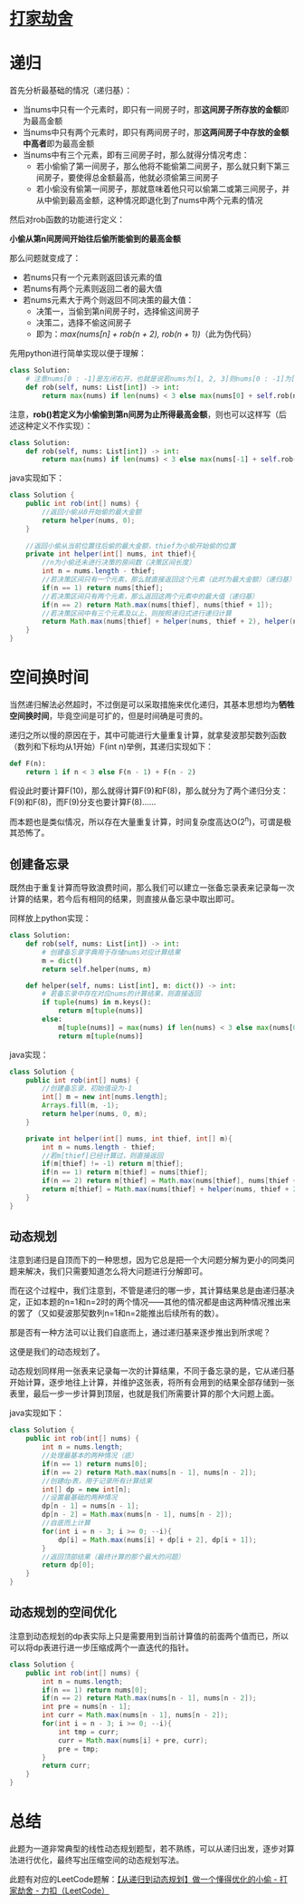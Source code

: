 # [打家劫舍](https://leetcode.cn/problems/house-robber/)

# 递归

首先分析最基础的情况（递归基）：

+ 当nums中只有一个元素时，即只有一间房子时，那**这间房子所存放的金额**即为最高金额
+ 当nums中只有两个元素时，即只有两间房子时，那**这两间房子中存放的金额中高者**即为最高金额
+ 当nums中有三个元素，即有三间房子时，那么就得分情况考虑：
   + 若小偷偷了第一间房子，那么他将不能偷第二间房子，那么就只剩下第三间房子，要使得总金额最高，他就必须偷第三间房子
   + 若小偷没有偷第一间房子，那就意味着他只可以偷第二或第三间房子，并从中偷到最高金额，这种情况即退化到了nums中两个元素的情况

然后对rob函数的功能进行定义：

**小偷从第n间房间开始往后偷所能偷到的最高金额**

那么问题就变成了：

+ 若nums只有一个元素则返回该元素的值
+ 若nums有两个元素则返回二者的最大值
+ 若nums元素大于两个则返回不同决策的最大值：
  + 决策一，当偷到第n间房子时，选择偷这间房子
  + 决策二，选择不偷这间房子
  + 即为：*max(nums[n] + rob(n + 2), rob(n + 1))*（此为伪代码）

先用python进行简单实现以便于理解：

~~~python
class Solution:
    # 注意nums[0 : -1]是左闭右开，也就是说若nums为[1, 2, 3]则nums[0 : -1]为[1, 2]
    def rob(self, nums: List[int]) -> int:
        return max(nums) if len(nums) < 3 else max(nums[0] + self.rob(nums[2 : ]), self.rob(nums[1 : ]))
~~~

注意，**rob()若定义为小偷偷到第n间房为止所得最高金额**，则也可以这样写（后述这种定义不作实现）：

~~~python
class Solution:
    def rob(self, nums: List[int]) -> int:
        return max(nums) if len(nums) < 3 else max(nums[-1] + self.rob(nums[0 : -2]), self.rob(nums[0 : -1]))
~~~

java实现如下：

~~~java
class Solution {
    public int rob(int[] nums) {
        //返回小偷从0开始偷的最大金额
        return helper(nums, 0);
    }
	
    //返回小偷从当前位置往后偷的最大金额，thief为小偷开始偷的位置
    private int helper(int[] nums, int thief){
        //n为小偷还未进行决策的房间数（决策区间长度）
        int n = nums.length - thief;
        //若决策区间只有一个元素，那么就直接返回这个元素（此时为最大金额）（递归基）
        if(n == 1) return nums[thief];
        //若决策区间只有两个元素，那么返回这两个元素中的最大值（递归基）
        if(n == 2) return Math.max(nums[thief], nums[thief + 1]);
        //若决策区间中有三个元素及以上，则按照递归式进行递归计算
        return Math.max(nums[thief] + helper(nums, thief + 2), helper(nums, thief + 1));
    }
}
~~~

# 空间换时间

当然递归解法必然超时，不过倒是可以采取措施来优化递归，其基本思想均为**牺牲空间换时间**，毕竟空间是可扩的，但是时间确是可贵的。

递归之所以慢的原因在于，其中可能进行大量重复计算，就拿斐波那契数列函数（数列和下标均从1开始）F(int n)举例，其递归实现如下：

~~~python
def F(n):
    return 1 if n < 3 else F(n - 1) + F(n - 2)
~~~

假设此时要计算F(10)，那么就得计算F(9)和F(8)，那么就分为了两个递归分支：F(9)和F(8)，而F(9)分支也要计算F(8)......

而本题也是类似情况，所以存在大量重复计算，时间复杂度高达O(2<sup>n</sup>)，可谓是极其恐怖了。

## 创建备忘录

既然由于重复计算而导致浪费时间，那么我们可以建立一张备忘录表来记录每一次计算的结果，若今后有相同的结果，则直接从备忘录中取出即可。

同样放上python实现：

~~~python
class Solution:
    def rob(self, nums: List[int]) -> int:
        # 创建备忘录字典用于存储nums对应计算结果
        m = dict()
        return self.helper(nums, m)

    def helper(self, nums: List[int], m: dict()) -> int:
        # 若备忘录中存在对应nums的计算结果，则直接返回
        if tuple(nums) in m.keys():
            return m[tuple(nums)]
        else:
            m[tuple(nums)] = max(nums) if len(nums) < 3 else max(nums[0] + self.helper(nums[2 : ], m), self.helper(nums[1 : ], m))
            return m[tuple(nums)]
~~~

java实现：

~~~java
class Solution {
    public int rob(int[] nums) {
        //创建备忘录，初始值设为-1
        int[] m = new int[nums.length];
        Arrays.fill(m, -1);
        return helper(nums, 0, m);
    }

    private int helper(int[] nums, int thief, int[] m){
        int n = nums.length - thief;
        //若m[thief]已经计算过，则直接返回
        if(m[thief] != -1) return m[thief];
        if(n == 1) return m[thief] = nums[thief];
        if(n == 2) return m[thief] = Math.max(nums[thief], nums[thief + 1]);
        return m[thief] = Math.max(nums[thief] + helper(nums, thief + 2, m), helper(nums, thief + 1, m));
    }
}
~~~

## 动态规划

注意到递归是自顶而下的一种思想，因为它总是把一个大问题分解为更小的同类问题来解决，我们只需要知道怎么将大问题进行分解即可。

而在这个过程中，我们注意到，不管是递归的哪一步，其计算结果总是由递归基决定，正如本题的n=1和n=2时的两个情况——其他的情况都是由这两种情况推出来的罢了（又如斐波那契数列n=1和n=2能推出后续所有的数）。

那是否有一种方法可以让我们自底而上，通过递归基来逐步推出到所求呢？

这便是我们的动态规划了。

动态规划同样用一张表来记录每一次的计算结果，不同于备忘录的是，它从递归基开始计算，逐步地往上计算，并维护这张表，将所有会用到的结果全部存储到一张表里，最后一步一步计算到顶层，也就是我们所需要计算的那个大问题上面。

java实现如下：

~~~java
class Solution {
    public int rob(int[] nums) {
        int n = nums.length;
        //处理最基本的两种情况（底）
        if(n == 1) return nums[0];
        if(n == 2) return Math.max(nums[n - 1], nums[n - 2]);
        //创建dp表，用于记录所有计算结果
        int[] dp = new int[n];
        //设置最基础的两种情况
        dp[n - 1] = nums[n - 1];
        dp[n - 2] = Math.max(nums[n - 1], nums[n - 2]);
        //自底而上计算
        for(int i = n - 3; i >= 0; --i){
            dp[i] = Math.max(nums[i] + dp[i + 2], dp[i + 1]);
        }
        //返回顶部结果（最终计算的那个最大的问题）
        return dp[0];
    }
}
~~~

## 动态规划的空间优化

注意到动态规划的dp表实际上只是需要用到当前计算值的前面两个值而已，所以可以将dp表进行进一步压缩成两个一直迭代的指针。

~~~java
class Solution {
    public int rob(int[] nums) {
        int n = nums.length;
        if(n == 1) return nums[0];
        if(n == 2) return Math.max(nums[n - 1], nums[n - 2]);
        int pre = nums[n - 1];
        int curr = Math.max(nums[n - 1], nums[n - 2]);
        for(int i = n - 3; i >= 0; --i){
            int tmp = curr;
            curr = Math.max(nums[i] + pre, curr);
            pre = tmp;
        }
        return curr;
    }
}
~~~

# 总结

此题为一道非常典型的线性动态规划题型，若不熟练，可以从递归出发，逐步对算法进行优化，最终写出压缩空间的动态规划写法。

此题有对应的LeetCode题解：[【从递归到动态规划】做一个懂得优化的小偷 - 打家劫舍 - 力扣（LeetCode）](https://leetcode.cn/problems/house-robber/solution/by-kong-bai-huan-shi-zhen-bai-jeq4/)
